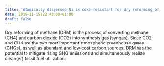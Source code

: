 ```yaml
---
title: 'Atomically dispersed Ni is coke-resistant for dry reforming of methane'
date: 2019-11-15T22:43:00+01:00
draft: false
---
```


Dry reforming of methane (DRM) is the process of converting methane (CH4) and carbon dioxide (CO2) into synthesis gas (syngas). Since CO2 and CH4 are the two most important atmospheric greenhouse gases (GHGs), as well as abundant and low-cost carbon sources, DRM has the potential to mitigate rising GHG emissions and simultaneously realize clean(er) fossil fuel utilization.